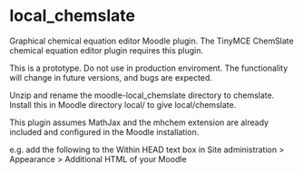 local_chemslate
==============

Graphical chemical equation editor Moodle plugin. The TinyMCE ChemSlate chemical equation editor plugin requires this plugin.

This is a prototype. Do not use in production enviroment. The functionality will 
change in future versions, and bugs are expected.

Unzip and rename the moodle-local_chemslate directory to chemslate. Install this in Moodle directory local/ to give local/chemslate.

This plugin assumes MathJax and the mhchem extension are already included and configured in the Moodle installation.

e.g. add the following to the Within HEAD text box in Site administration > Appearance > Additional HTML of your Moodle

<script type="text/x-mathjax-config">
MathJax.Hub.Config({
TeX: {extensions: ["mhchem.js"]},
});
</script>
<script type="text/javascript" src="http://cdn.mathjax.org/mathjax/latest/MathJax.js?config=TeX-AMS-MML_HTMLorMML"></script>
